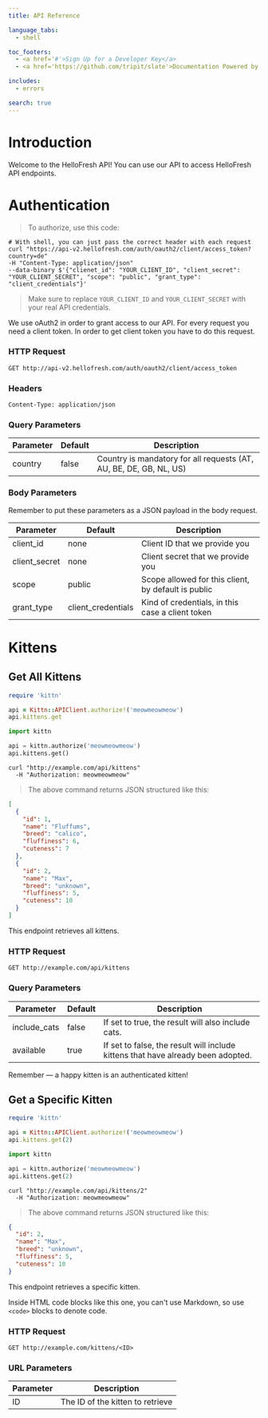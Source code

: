 ```yaml
---
title: API Reference

language_tabs:
  - shell

toc_footers:
  - <a href='#'>Sign Up for a Developer Key</a>
  - <a href='https://github.com/tripit/slate'>Documentation Powered by Slate</a>

includes:
  - errors

search: true
---
```


# Introduction

Welcome to the HelloFresh API! You can use our API to access HelloFresh API endpoints.

# Authentication

> To authorize, use this code:


```shell
# With shell, you can just pass the correct header with each request
curl "https://api-v2.hellofresh.com/auth/oauth2/client/access_token?country=de"
-H "Content-Type: application/json"
--data-binary $'{"clienet_id": "YOUR_CLIENT_ID", "client_secret": "YOUR_CLIENT_SECRET", "scope": "public", "grant_type": "client_credentials"}'
```

> Make sure to replace `YOUR_CLIENT_ID` and `YOUR_CLIENT_SECRET` with your real API credentials.

We use oAuth2 in order to grant access to our API. For every request you need a client token. In order to get client token you have to do this request.

### HTTP Request

`GET http://api-v2.hellofresh.com/auth/oauth2/client/access_token`

### Headers

`Content-Type: application/json`

### Query Parameters

Parameter | Default | Description
--------- | ------- | -----------
country   | false   | Country is mandatory for all requests (AT, AU, BE, DE, GB, NL, US)

### Body Parameters

Remember to put these parameters as a JSON payload in the body request.

Parameter | Default | Description
--------- | ------- | -----------
client_id   | none   | Client ID that we provide you
client_secret   | none   | Client secret that we provide you
scope   | public   | Scope allowed for this client, by default is public
grant_type   | client_credentials   | Kind of credentials, in this case a client token


# Kittens

## Get All Kittens

```ruby
require 'kittn'

api = Kittn::APIClient.authorize!('meowmeowmeow')
api.kittens.get
```

```python
import kittn

api = kittn.authorize('meowmeowmeow')
api.kittens.get()
```

```shell
curl "http://example.com/api/kittens"
  -H "Authorization: meowmeowmeow"
```

> The above command returns JSON structured like this:

```json
[
  {
    "id": 1,
    "name": "Fluffums",
    "breed": "calico",
    "fluffiness": 6,
    "cuteness": 7
  },
  {
    "id": 2,
    "name": "Max",
    "breed": "unknown",
    "fluffiness": 5,
    "cuteness": 10
  }
]
```

This endpoint retrieves all kittens.

### HTTP Request

`GET http://example.com/api/kittens`

### Query Parameters

Parameter | Default | Description
--------- | ------- | -----------
include_cats | false | If set to true, the result will also include cats.
available | true | If set to false, the result will include kittens that have already been adopted.

<aside class="success">
Remember — a happy kitten is an authenticated kitten!
</aside>

## Get a Specific Kitten

```ruby
require 'kittn'

api = Kittn::APIClient.authorize!('meowmeowmeow')
api.kittens.get(2)
```

```python
import kittn

api = kittn.authorize('meowmeowmeow')
api.kittens.get(2)
```

```shell
curl "http://example.com/api/kittens/2"
  -H "Authorization: meowmeowmeow"
```

> The above command returns JSON structured like this:

```json
{
  "id": 2,
  "name": "Max",
  "breed": "unknown",
  "fluffiness": 5,
  "cuteness": 10
}
```

This endpoint retrieves a specific kitten.

<aside class="warning">Inside HTML code blocks like this one, you can't use Markdown, so use <code>&lt;code&gt;</code> blocks to denote code.</aside>

### HTTP Request

`GET http://example.com/kittens/<ID>`

### URL Parameters

Parameter | Description
--------- | -----------
ID | The ID of the kitten to retrieve
